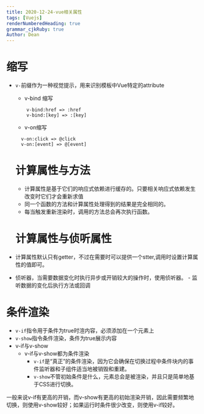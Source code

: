 ```yaml
---
title: 2020-12-24-vue相关属性
tags: [Vuejs]
renderNumberedHeading: true
grammar_cjkRuby: true
Author: Dean
---
```


# 缩写
- `v-`前缀作为一种视觉提示，用来识别模板中Vue特定的attribute
	- v-bind 缩写
  ```
	  v-bind:href => :href
	  v-bind:[key] => :[key]
  ```
  - v-on缩写
  ```
	v-on:click => @click
	v-on:[event] => @[event]
  ```
  # 计算属性与方法
  - 计算属性是基于它们的响应式依赖进行缓存的。只要相关响应式依赖发生改变时它们才会重新求值
  - 同一个函数的方法和计算属性处理得到的结果是完全相同的。
  - 每当触发重新渲染时，调用的方法总会再次执行函数。
  
  # 计算属性与侦听属性
- 计算属性默认只有getter，不过在需要时可以提供一个stter,调用时设置计算属性的值即可。
- 侦听器，当需要数据变化时执行异步或开销较大的操作时，使用侦听器。
	  - 监听数据的变化后执行方法或回调
	   
# 条件渲染
- `v-if`指令用于条件为true时渲内容，必须添加在一个元素上
- `v-show`指令条件渲染，条件为true展示内容
- v-if与v-show
	- v-if与v-show都为条件渲染
		- `v-if`是“真正”的条件渲染，因为它会确保在切换过程中条件块内的事件监听器和子组件适当地被销毁和重建。
		- `v-show`不管初始条件是什么，元素总会是被渲染，并且只是简单地基于CSS进行切换。

一般来说v-if有更高的开销，而v-show有更高的初始渲染开销，因此需要频繁地切换，则使用v-show较好；如果运行时条件很少改变，则使用v-if较好。
